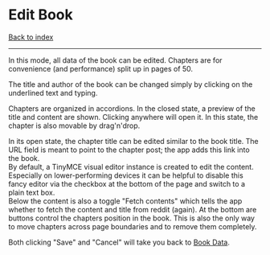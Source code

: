 # Edit Book

[Back to index](index.md)

---

In this mode, all data of the book can be edited. Chapters are for convenience (and performance) split up in pages of 50.

The title and author of the book can be changed simply by clicking on the underlined text and typing.

Chapters are organized in accordions. In the closed state, a preview of the title and content are shown. Clicking anywhere will open it. In this state, the chapter is also movable by drag'n'drop.

In its open state, the chapter title can be edited similar to the book title. The URL field is meant to point to the chapter post; the app adds this link into the book.  
By default, a TinyMCE visual editor instance is created to edit the content. Especially on lower-performing devices it can be helpful to disable this fancy editor via the checkbox at the bottom of the page and switch to a plain text box.  
Below the content is also a toggle "Fetch contents" which tells the app whether to fetch the content and title from reddit (again). At the bottom are buttons control the chapters position in the book. This is also the only way to move chapters across page boundaries and to remove them completely.

Both clicking "Save" and "Cancel" will take you back to [Book Data](10_bookdata.md).